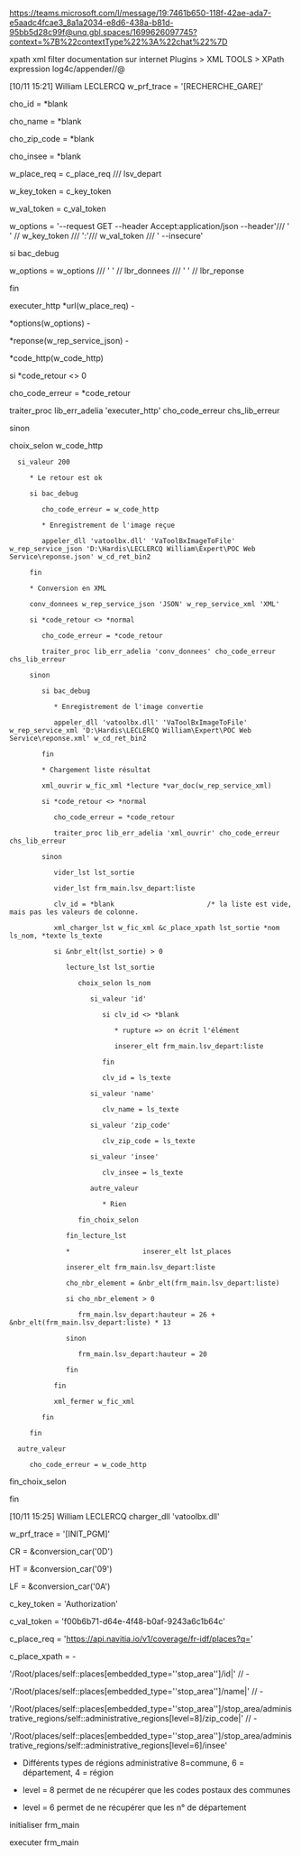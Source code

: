https://teams.microsoft.com/l/message/19:7461b650-118f-42ae-ada7-e5aadc4fcae3_8a1a2034-e8d6-438a-b81d-95bb5d28c99f@unq.gbl.spaces/1699626097745?context=%7B%22contextType%22%3A%22chat%22%7D

xpath xml filter documentation sur internet
Plugins > XML TOOLS > XPath expression
log4c/appender//@

[10/11 15:21] William LECLERCQ
w_prf_trace = '[RECHERCHE_GARE]'
 
cho_id       = *blank

cho_name     = *blank

cho_zip_code = *blank

cho_insee    = *blank
 
w_place_req = c_place_req /// lsv_depart

w_key_token = c_key_token

w_val_token = c_val_token
 
w_options = '--request GET --header Accept:application/json --header'/// ' ' // w_key_token /// ':'/// w_val_token /// ' --insecure'

si bac_debug

   w_options = w_options /// ' ' // lbr_donnees /// ' ' // lbr_reponse 

fin

executer_http *url(w_place_req) -

*options(w_options) -

*reponse(w_rep_service_json) -

*code_http(w_code_http)

si *code_retour <> 0

   cho_code_erreur = *code_retour

   traiter_proc lib_err_adelia 'executer_http' cho_code_erreur chs_lib_erreur

sinon

   choix_selon w_code_http

      si_valeur 200

         * Le retour est ok

         si bac_debug

            cho_code_erreur = w_code_http

            * Enregistrement de l'image reçue

            appeler_dll 'vatoolbx.dll' 'VaToolBxImageToFile' w_rep_service_json 'D:\Hardis\LECLERCQ William\Expert\POC Web Service\reponse.json' w_cd_ret_bin2

         fin

         * Conversion en XML

         conv_donnees w_rep_service_json 'JSON' w_rep_service_xml 'XML'

         si *code_retour <> *normal

            cho_code_erreur = *code_retour

            traiter_proc lib_err_adelia 'conv_donnees' cho_code_erreur chs_lib_erreur

         sinon

            si bac_debug

               * Enregistrement de l'image convertie

               appeler_dll 'vatoolbx.dll' 'VaToolBxImageToFile' w_rep_service_xml 'D:\Hardis\LECLERCQ William\Expert\POC Web Service\reponse.xml' w_cd_ret_bin2

            fin

            * Chargement liste résultat

            xml_ouvrir w_fic_xml *lecture *var_doc(w_rep_service_xml) 

            si *code_retour <> *normal

               cho_code_erreur = *code_retour

               traiter_proc lib_err_adelia 'xml_ouvrir' cho_code_erreur chs_lib_erreur

            sinon

               vider_lst lst_sortie

               vider_lst frm_main.lsv_depart:liste

               clv_id = *blank                       /* la liste est vide, mais pas les valeurs de colonne.

               xml_charger_lst w_fic_xml &c_place_xpath lst_sortie *nom ls_nom, *texte ls_texte

               si &nbr_elt(lst_sortie) > 0

                  lecture_lst lst_sortie

                     choix_selon ls_nom

                        si_valeur 'id'

                           si clv_id <> *blank

                              * rupture => on écrit l'élément

                              inserer_elt frm_main.lsv_depart:liste

                           fin

                           clv_id = ls_texte

                        si_valeur 'name'

                           clv_name = ls_texte

                        si_valeur 'zip_code'

                           clv_zip_code = ls_texte

                        si_valeur 'insee'

                           clv_insee = ls_texte

                        autre_valeur

                           * Rien

                     fin_choix_selon   

                  fin_lecture_lst

                  *                  inserer_elt lst_places

                  inserer_elt frm_main.lsv_depart:liste

                  cho_nbr_element = &nbr_elt(frm_main.lsv_depart:liste)

                  si cho_nbr_element > 0

                     frm_main.lsv_depart:hauteur = 26 + &nbr_elt(frm_main.lsv_depart:liste) * 13

                  sinon

                     frm_main.lsv_depart:hauteur = 20

                  fin

               fin

               xml_fermer w_fic_xml

            fin

         fin

      autre_valeur

         cho_code_erreur = w_code_http

   fin_choix_selon

fin

[10/11 15:25] William LECLERCQ
charger_dll 'vatoolbx.dll'
 
w_prf_trace = '[INIT_PGM]'
 
CR =  &conversion_car('0D')

HT =  &conversion_car('09')

LF =  &conversion_car('0A')
 
c_key_token = 'Authorization'

c_val_token = 'f00b6b71-d64e-4f48-b0af-9243a6c1b64c'

c_place_req = 'https://api.navitia.io/v1/coverage/fr-idf/places?q='
 
c_place_xpath = -

'/Root/places/self::places[embedded_type=''stop_area'']/id|' // -

'/Root/places/self::places[embedded_type=''stop_area'']/name|' // - 

'/Root/places/self::places[embedded_type=''stop_area'']/stop_area/administrative_regions/self::administrative_regions[level=8]/zip_code|' // -

'/Root/places/self::places[embedded_type=''stop_area'']/stop_area/administrative_regions/self::administrative_regions[level=6]/insee'

* Différents types de régions administrative 8=commune, 6 = département, 4 = région

* level = 8 permet de ne récupérer que les codes postaux des communes

* level = 6 permet de ne récupérer que les n° de département
 
initialiser frm_main

executer    frm_main